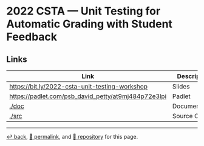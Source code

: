 # 2022 CSTA &mdash; Unit Testing for Automatic Grading with Student Feedback

## Links

| Link | Description |
| --- | --- |
| https://bit.ly/2022-csta-unit-testing-workshop | Slides |
| https://padlet.com/psb_david_petty/at9mj484p72e3lpi | Padlet |
| [./doc](https://psb-david-petty.github.io/2022-csta/doc/) | Documentation |
| [./src](https://psb-david-petty.github.io/2022-csta/src/) | Source Code |

<hr>

[&#8617; back](https://psb-david-petty.github.io/2022-csta/), [&#128279; permalink](https://psb-david-petty.github.io/2022-csta/), and [&#128297; repository](https://github.com/psb-david-petty/2022-csta/) for this page.
